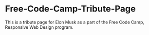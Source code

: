 # Free-Code-Camp-Tribute-Page
This is a tribute page for Elon Musk as a part of the Free Code Camp, Responsive Web Design program.
